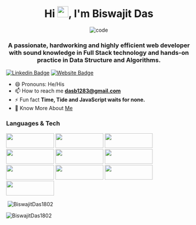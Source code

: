 <h1 align="center">Hi <img src="https://camo.githubusercontent.com/e8e7b06ecf583bc040eb60e44eb5b8e0ecc5421320a92929ce21522dbc34c891/68747470733a2f2f6d656469612e67697068792e636f6d2f6d656469612f6876524a434c467a6361737252346961377a2f67697068792e676966" width="30px">, I'm Biswajit Das</h1>

<div align='center'>
    <img   src="https://camo.githubusercontent.com/992babdffd8c74a1502de375fbdf7e4d54773242/68747470733a2f2f6d656469612e67697068792e636f6d2f6d656469612f53576f536b4e36447854737a71494b4571762f67697068792e676966"
        alt="code"
      />
   </div>

<h3 align="center">A passionate, hardworking and highly efficient web developer with sound knowledge in Full Stack technology and hands-on practice in Data Structure and Algorithms.</h3>

[![Linkedin Badge](https://img.shields.io/badge/-LinkedIn-0e76a8?style=flat-square&logo=Linkedin&logoColor=white)](https://www.linkedin.com/in/biswajit-das-648902203/)
[![Website Badge](https://img.shields.io/badge/Website-3b5998?style=flat-square&logo=google-chrome&logoColor=white)](https://biswajitdasportfolio.netlify.app/)
- 😄 Pronouns: He/His
- 📫 How to reach me **dasb1283@gmail.com** 
- ⚡ Fun fact **Time, Tide and JavaScript waits for none.**
- 📑 Know More About [Me](https://drive.google.com/file/d/1M4rW3s13FetK9tcvSTzr50MOwiJ5WNge/view?usp=sharing)


### Languages & Tech
<img src="https://img.shields.io/badge/HTML5-E34F26?style=for-the-badge&logo=html5&logoColor=white" width="130px" height="40px"/> <img src="https://img.shields.io/badge/CSS3-1572B6?style=for-the-badge&logo=css3&logoColor=white" width="130px" height="40px"/>
<img src="https://img.shields.io/badge/JavaScript-323330?style=for-the-badge&logo=javascript&logoColor=F7DF1E" width="130px" height="40px"/>
<img src="https://img.shields.io/badge/Node.js-339933?style=for-the-badge&logo=nodedotjs&logoColor=white" width="130px" height="40px"/>
<img src="https://img.shields.io/badge/React-20232A?style=for-the-badge&logo=react&logoColor=61DAFB" width="130px" height="40px"/>
<img src="https://img.shields.io/badge/Redux-593D88?style=for-the-badge&logo=redux&logoColor=white" width="130px" height="40px"/>
<img src="https://img.shields.io/badge/MongoDB-4EA94B?style=for-the-badge&logo=mongodb&logoColor=white" width="130px" height="40px"/>
<img src="https://img.shields.io/badge/Express.js-000000?style=for-the-badge&logo=express&logoColor=white" width="130px" height="40px"/>
<img src="https://img.shields.io/badge/Material%20UI-007FFF?style=for-the-badge&logo=mui&logoColor=white" width="130px" height="40px"/>
<img src="https://img.shields.io/badge/styled--components-DB7093?style=for-the-badge&logo=styled-components&logoColor=white" width="130px" height="40px"/>

<p>&nbsp;<img align="center" src="https://github-readme-stats.vercel.app/api?username=BiswajitDas1802&show_icons=true&locale=en&theme=radical" alt="BiswajitDas1802" /></p>



<p><img align="left" src="https://github-readme-stats.vercel.app/api/top-langs?username=BiswajitDas1802&show_icons=true&locale=en&layout=compact&theme=radical" alt="BiswajitDas1802" /></p>

